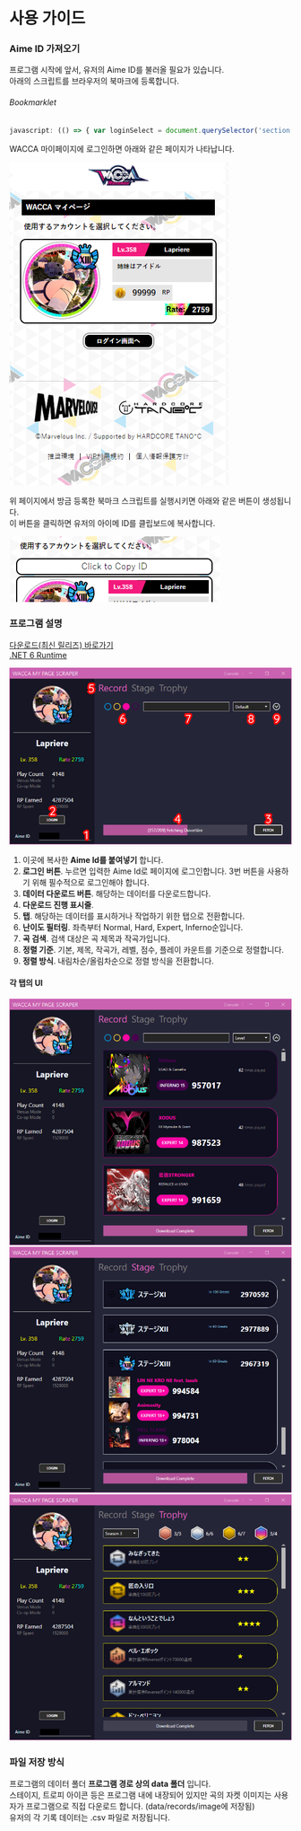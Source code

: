 # 사용 가이드

### Aime ID 가져오기
프로그램 시작에 앞서, 유저의 Aime ID를 불러올 필요가 있습니다.<br>
아래의 스크립트를 브라우저의 북마크에 등록합니다.

###### Bookmarklet
```javascript
javascript: (() => { var loginSelect = document.querySelector('section[class="login-select"] > ul'); var loginModals = document.querySelectorAll('[id^="modal_login"]'); loginModals.forEach((lm) => { var id = lm.querySelector('#aimeId').value; if (document.querySelector('#id_' + id)) return; var btnCpy = document.createElement('a'); btnCpy.id = 'id_' + id; btnCpy.href = `javascript: (() => {navigator.clipboard.writeText(${id}); alert('Your ID has been successfully copied to clipboard!');})()`; btnCpy.classList.add('btn'); var btnCpy_ul = document.createElement('ul'); btnCpy.appendChild(btnCpy_ul); var btnCpy_ul_li = document.createElement('li'); btnCpy_ul_li.appendChild(document.createTextNode('Click to Copy ID')); btnCpy_ul_li.style.color = 'black'; btnCpy_ul_li.style.justifyContent = 'center'; btnCpy_ul_li.style.marginBottom = '-13px'; btnCpy_ul.appendChild(btnCpy_ul_li); loginSelect.insertBefore(btnCpy, loginSelect.querySelector(`a[data-izimodal-open="#${lm.id}"]`)); }); })()
```

WACCA 마이페이지에 로그인하면 아래와 같은 페이지가 나타납니다.<br>

![alt text](Images/Web1.png)

위 페이지에서 방금 등록한 북마크 스크립트를 실행시키면 아래와 같은 버튼이 생성됩니다.<br>
이 버튼을 클릭하면 유저의 아이메 ID를 클립보드에 복사합니다.<br>

![alt text](Images/Web2.png) 


### 프로그램 설명
[다운로드(최신 릴리즈) 바로가기](https://github.com/XezolesS/WaccaMyPageScraper/releases/latest)<br>
[.NET 6 Runtime](https://dotnet.microsoft.com/en-us/download/dotnet/6.0)<br>

![alt text](Images/AppScreen1.png)

1. 이곳에 복사한 <b>Aime Id를 붙여넣기</b> 합니다.
2. <b>로그인 버튼</b>. 누르면 입력한 Aime Id로 페이지에 로그인합니다. 3번 버튼을 사용하기 위해 필수적으로 로그인해야 합니다.
3. <b>데이터 다운로드 버튼</b>. 해당하는 데이터를 다운로드합니다.
4. <b>다운로드 진행 표시줄</b>.
5. <b>탭</b>. 해당하는 데이터를 표시하거나 작업하기 위한 탭으로 전환합니다.
6. <b>난이도 필터링</b>. 좌측부터 Normal, Hard, Expert, Inferno순입니다.
7. <b>곡 검색</b>. 검색 대상은 곡 제목과 작곡가입니다.
8. <b>정렬 기준</b>. 기본, 제목, 작곡가, 레벨, 점수, 플레이 카운트를 기준으로 정렬합니다.
9. <b>정렬 방식</b>. 내림차순/올림차순으로 정렬 방식을 전환합니다.

#### 각 탭의 UI
![alt txt](Images/AppScreen2.png)
![alt txt](Images/AppScreen3.png)
![alt txt](Images/AppScreen4.png)

### 파일 저장 방식
프로그램의 데이터 폴더 <b>프로그램 경로 상의 data 폴더</b> 입니다.<br>
스테이지, 트로피 아이콘 등은 프로그램 내에 내장되어 있지만 곡의 자켓 이미지는 사용자가 프로그램으로 직접 다운로드 합니다. (data/records/image에 저장됨)<br>
유저의 각 기록 데이터는 .csv 파일로 저장됩니다.<br>
